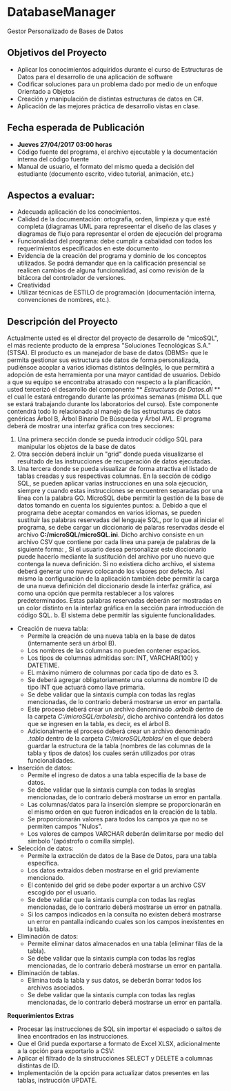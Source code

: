 # DatabaseManager
Gestor Personalizado de Bases de Datos
## Objetivos del Proyecto
* Aplicar los conocimientos adquiridos durante el curso de Estructuras de Datos para el desarrollo de una aplicación de software
* Codificar soluciones para un problema dado por medio de un enfoque Orientado a Objetos
* Creación y manipulación de distintas estructuras de datos en C#.
* Aplicación de las mejores práctica de desarrollo vistas en clase.
## Fecha esperada de Publicación
- **Jueves 27/04/2017 03:00 horas**
- Código fuente del programa, el archivo ejecutable y la documentación interna del código fuente
- Manual de usuario, el formato del mismo queda a decisión del estudiante (documento escrito, video tutorial, animación, etc.)
## Aspectos a evaluar:
- Adecuada aplicación de los conocimientos.
- Calidad de la documentación: ortografía, orden, limpieza y que esté completa (diagramas UML para represeentar el diseño de las clases y diagramas de flujo para representar el orden de ejecución del programa
- Funcionalidad del programa: debe cumplir a cabalidad con todos los requerimientos especificados en este documento
- Evidencia de la creación del programa y dominio de los conceptos utilizados. Se podrá demandar que en la calificación presencial se realicen cambios de alguna funcionalidad, así como revisión de la bitácora del controlador de versiones.
- Creatividad
- Utilizar técnicas de ESTILO de programación (documentación interna, convenciones de nombres, etc.).

## Descripción del Proyecto
Actualmente usted es el director del proyecto de desarrollo de "micoSQL", el más reciente producto de la empresa "Soluciones Tecnológicas S.A." (STSA). El producto es un manejador de base de datos (DBMS= que le permita gestionar sus estructura sde datos de forma personalizada, pudiénsoe acoplar a varios idiomas distintos delInglés, lo que permitirá a adopción de esta herramienta por una mayor cantidad de usuarios.
Debido a que su equipo se encontraba atrasado con respecto a la planificación, usted tercerizó el desarrollo del componente ** *Estructuras de Datos.dll* ** el cual le estará entregando durante las próximas semanas (misma DLL que se estará trabajando durante los laboratorios del curso). Este componente contendrá todo lo relacionado al manejo de las estructuras de datos genéricas Árbol B, Árbol Binario De Búsqueda y Árbol AVL.
El programa deberá de mostrar una interfaz gráfica con tres secciones:
1. Una primera sección donde se pueda introducir código SQL para manipular los objetos de la base de datos
2. Otra sección deberá incluir un "grid" donde pueda visualizarse el resultado de las instrucciones de recuperación de datos ejecutadas.
3. Una tercera donde se pueda visualizar de forma atractiva el listado de tablas creadas y sus respectivas columnas.
En la sección de código SQL, se pueden aplicar varias instrucciones en una sola ejecución, siempre y cuando estas instrucciones se encuentren separadas por una línea con la palabra GO.
MicroSQL debe permitir la gestión de la base de datos tomando en cuenta los siguientes puntos:
a. Debido a que el programa debe aceptar comandos en varios idiomas, se pueden sustituir las palabras reservadas del lenguaje SQL, por lo que al iniciar el programa, se debe cargar un diccionario de palaras reservadas desde el archivo **C:/microSQL/microSQL.ini**. Dicho archivo consiste en un archivo CSV que contiene por cada línea una pareja de palabras de la siguiente forma:
<Palabra Reservada>,<Comando en otro idioma>
Si el usuario desea personalizar este diccionario puede hacerlo mediante la sustitución del archivo por uno nuevo que contenga la nueva definición. Si no existiera dicho archivo, el sistema deberá generar uno nuevo colocando los vlaores por defecto.
Así mismo la configuración de la aplicación también debe permitir la carga de una nueva definición del diccionario desde la interfaz gráfica, así como una opción que permita restablecer a los valores predeterminados.
Estas palabras reservadas deberán ser mostradas en un color distinto en la interfaz gráfica en la sección para introducción de código SQL.
b. El sistema debe permitir las siguiente funcionalidades.
* Creación de nueva tabla:
  * Permite la creación de una nueva tabla en la base de datos (internamente será un árbol B).
  * Los nombres de las columnas no pueden contener espacios.
  * Los tipos de columnas admitidas son: INT, VARCHAR(100) y DATETIME.
  * EL máximo número de columnas por cada tipo de dato es 3.
  * Se deberá agregar obligatoriamente una columna de nombre ID de tipo INT que actuará como llave primaria.
  * Se debe validar que la sintaxis cumpla con todas las reglas mencionadas, de lo contrario deberá mostrarse un error en pantalla.
  * Este proceso deberá crear un archivo denominado *<nombre de la tabla>.arbolb* dentro de la carpeta *C:/microSQL/arbolesb/*, dicho archivo contendrá los datos que se ingresen en la tabla, es decir, es el árbol B.
  * Adicionalmente el proceso deberá crear un archivo denominado *<nombre de la tabla>.tabla* dentro de la carpeta *C:/microSQL/tablas/* en el que deberá guardar la estructura de la tabla (nombres de las columnas de la tabla y tipos de datos) los cuales serán utilizados por otras funcionalidades.
* Inserción de datos:
  * Permite el ingreso de datos a una tabla específia de la base de datos.
  * Se debe validar que la sintaxis cumpla con todas la sreglas mencionadas, de lo contrario deberá mostrarse un error en pantalla.
  * Las columnas/datos para la inserción siempre se proporcionarán en el mismo orden en que fueron indicados en la creación de la tabla.
  * Se proporcionarán valores para todos los campos ya que no se permiten campos "Nulos".
  * Los valores de campos VARCHAR deberán delimitarse por medio del símbolo '(apóstrofo o comilla simple).
* Selección de datos:
  * Permite la extracción de datos de la Base de Datos, para una tabla específica.
  * Los datos extraídos deben mostrarse en el grid previamente mencionado.
  * El contenido del grid se debe poder exportar a un archivo CSV escogido por el usuario.
  * Se debe validar que la sintaxis cumpla con todas las reglas mencionadas, de lo contrario deberá mostrarse un error en patnalla.
  * Si los campos indicados en la consulta no existen deberá mostrarse un error en pantalla indicando cuales son los campos inexistentes en la tabla.
* Eliminación de datos:
  * Permite eliminar datos almacenados en una tabla (eliminar filas de la tabla).
  * Se debe validar que la sintaxis cumpla con todas las reglas mencionadas, de lo contrario deberá mostrarse un error en pantalla.
* Eliminación de tablas.
  * Elimina toda la tabla y sus datos, se deberán borrar todos los archivos asociados.
  * Se debe validar que la sintaxis cumpla con todas las reglas mencionadas, de lo contrario deberá mostrarse un error en pantalla.

**Requerimientos Extras**
- Procesar las instrucciones de SQL sin importar el espaciado o saltos de línea encontrados en las instrucciones.
- Que el Grid pueda exportarse a formato de Excel XLSX, adicionalmente a la opción para exportarlo a CSV:
- Aplicar el filtrado de la sinstrucciones SELECT y DELETE a columnas distintas de ID.
- Implementación de la opción para actualizar datos presentes en las tablas, instrucción UPDATE.
